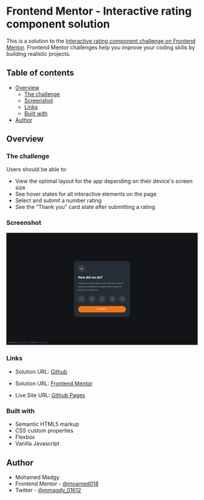 # Frontend Mentor - Interactive rating component solution

This is a solution to the [Interactive rating component challenge on Frontend Mentor](https://www.frontendmentor.io/challenges/interactive-rating-component-koxpeBUmI). Frontend Mentor challenges help you improve your coding skills by building realistic projects. 

## Table of contents

- [Overview](#overview)
  - [The challenge](#the-challenge)
  - [Screenshot](#screenshot)
  - [Links](#links)
  - [Built with](#built-with)
- [Author](#author)


## Overview

### The challenge

Users should be able to:

- View the optimal layout for the app depending on their device's screen size
- See hover states for all interactive elements on the page
- Select and submit a number rating
- See the "Thank you" card state after submitting a rating

### Screenshot

![](./screenshot.png)

### Links

- Solution URL: [Github](https://github.com/moamed018/Frontend-Mentor-Interactive-rating-component)

- Solution URL: [Frontend Mentor](https://www.frontendmentor.io/solutions/interactive-rating-component-using-html-css-and-js-O-oYsIw03M)

- Live Site URL: [Github Pages](https://moamed018.github.io/Frontend-Mentor-Interactive-rating-component/)


### Built with

- Semantic HTML5 markup
- CSS custom properties
- Flexbox
- Vanilla Javascript


## Author

- Mohamed Madgy
- Frontend Mentor - [@moamed018](https://www.frontendmentor.io/profile/moamed018)
- Twitter - [@mmagdy_01612](https://twitter.com/mmagdy_01612)